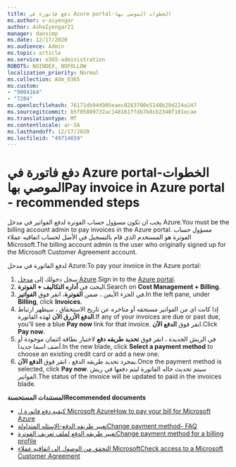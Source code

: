 ```yaml
---
title: دفع فاتورة في Azure portal-الخطوات الموصي بها
ms.author: v-aiyengar
author: AshaIyengar21
manager: dansimp
ms.date: 12/17/2020
ms.audience: Admin
ms.topic: article
ms.service: o365-administration
ROBOTS: NOINDEX, NOFOLLOW
localization_priority: Normal
ms.collection: Adm_O365
ms.custom:
- "9004164"
- "7284"
ms.openlocfilehash: 76171db94d905eaec0263700e5148b29d224a247
ms.sourcegitcommit: b5f05809732ac148161ffdb7b8cb2348f101ecae
ms.translationtype: MT
ms.contentlocale: ar-SA
ms.lasthandoff: 12/17/2020
ms.locfileid: "49714659"
---
```

# <a name="pay-invoice-in-azure-portal---recommended-steps"></a><span data-ttu-id="c2148-102">دفع فاتورة في Azure portal-الخطوات الموصي بها</span><span class="sxs-lookup"><span data-stu-id="c2148-102">Pay invoice in Azure portal - recommended steps</span></span>

<span data-ttu-id="c2148-103">يجب ان تكون مسؤول حساب الفوترة لدفع الفواتير في مدخل Azure.</span><span class="sxs-lookup"><span data-stu-id="c2148-103">You must be the billing account admin to pay invoices in the Azure portal.</span></span> <span data-ttu-id="c2148-104">مسؤول حساب الفوترة هو المستخدم الذي قام بالتسجيل في الأصل لحساب اتفاقيه عملاء Microsoft.</span><span class="sxs-lookup"><span data-stu-id="c2148-104">The billing account admin is the user who originally signed up for the Microsoft Customer Agreement account.</span></span> 

<span data-ttu-id="c2148-105">لدفع الفاتورة في مدخل Azure:</span><span class="sxs-lookup"><span data-stu-id="c2148-105">To pay your invoice in the Azure portal:</span></span> 

1. <span data-ttu-id="c2148-106">سجل دخولك إلى [مدخل Azure](https://portal.azure.com/).</span><span class="sxs-lookup"><span data-stu-id="c2148-106">Sign in to the [Azure portal](https://portal.azure.com/).</span></span>
1. <span data-ttu-id="c2148-107">البحث في **أداره التكاليف + الفوترة**.</span><span class="sxs-lookup"><span data-stu-id="c2148-107">Search on **Cost Management + Billing**.</span></span>
1. <span data-ttu-id="c2148-108">في الجزء الأيمن ، ضمن **الفوترة**، انقر فوق **الفواتير**.</span><span class="sxs-lookup"><span data-stu-id="c2148-108">In the left pane, under **Billing**, click **Invoices**.</span></span>
1. <span data-ttu-id="c2148-109">إذا كانت اي من الفواتير مستحقه أو متاخره عن تاريخ الاستحقاق ، سيظهر ارتباط **الدفع الأزرق الآن** لهذه الفاتورة.</span><span class="sxs-lookup"><span data-stu-id="c2148-109">If any of your invoices are due or past due, you'll see a blue **Pay now** link for that invoice.</span></span> <span data-ttu-id="c2148-110">انقر فوق **الدفع الآن**.</span><span class="sxs-lookup"><span data-stu-id="c2148-110">Click **Pay now**.</span></span>
1. <span data-ttu-id="c2148-111">في الريش الجديدة ، انقر فوق **تحديد طريقه دفع** لاختيار بطاقة ائتمان موجودة أو أضف اسما جديدا.</span><span class="sxs-lookup"><span data-stu-id="c2148-111">In the new blade, click **Select a payment method** to choose an existing credit card or add a new one.</span></span>
1. <span data-ttu-id="c2148-112">بمجرد تحديد طريقه الدفع ، انقر فوق **الدفع الآن**.</span><span class="sxs-lookup"><span data-stu-id="c2148-112">Once the payment method is selected, click **Pay now**.</span></span>
<span data-ttu-id="c2148-113">سيتم تحديث حاله الفاتورة ليتم دفعها في ريش الفواتير.</span><span class="sxs-lookup"><span data-stu-id="c2148-113">The status of the invoice will be updated to paid in the invoices blade.</span></span>

<span data-ttu-id="c2148-114">**المستندات المستحسنة**</span><span class="sxs-lookup"><span data-stu-id="c2148-114">**Recommended documents**</span></span>

- [<span data-ttu-id="c2148-115">كيفيه دفع فاتورة ل Microsoft Azure</span><span class="sxs-lookup"><span data-stu-id="c2148-115">How to pay your bill for Microsoft Azure</span></span>](https://docs.microsoft.com/azure/cost-management-billing/understand/pay-bill)
- [<span data-ttu-id="c2148-116">تغيير طريقه الدفع-الاسئله المتداولة</span><span class="sxs-lookup"><span data-stu-id="c2148-116">Change payment method- FAQ</span></span>](https://docs.microsoft.com/azure/billing/billing-how-to-change-credit-card?WT.mc_id=Portal-Microsoft_Azure_Support#frequently-asked-questions)
- [<span data-ttu-id="c2148-117">تغيير طريقه الدفع لملف تعريف الفوترة</span><span class="sxs-lookup"><span data-stu-id="c2148-117">Change payment method for a billing profile</span></span>](https://docs.microsoft.com/azure/cost-management-billing/manage/change-credit-card?WT.mc_id=Portal-Microsoft_Azure_Support#manage-credit-cards-for-a-microsoft-customer-agreement)
- [<span data-ttu-id="c2148-118">التحقق من الوصول إلى اتفاقيه عملاء Microsoft</span><span class="sxs-lookup"><span data-stu-id="c2148-118">Check access to a Microsoft Customer Agreement</span></span>](https://docs.microsoft.com/azure/cost-management-billing/manage/change-credit-card?WT.mc_id=Portal-Microsoft_Azure_Support%22%20%5Cl%20%22manage-credit-cards-for-a-microsoft-customer-agreement%22%20%5Ct%20%22_blank#check-the-type-of-your-account)